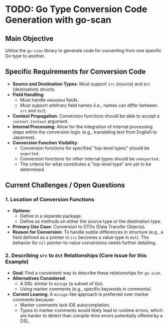 # TODO: Go Type Conversion Code Generation with go-scan

## Main Objective

Utilize the `go-scan` library to generate code for converting from one specific Go type to another.

## Specific Requirements for Conversion Code

*   **Source and Destination Types**: Must support `src` (source) and `dst` (destination) structs.
*   **Field Handling**:
    *   Must handle `embedded` fields.
    *   Must support arbitrary field names (i.e., names can differ between `src` and `dst`).
*   **Context Propagation**: Conversion functions should be able to accept a `context.Context` argument.
*   **Internal Processing**: Allow for the integration of internal processing steps within the conversion logic (e.g., translating text from English to Japanese).
*   **Conversion Function Visibility**:
    *   Conversion functions for specified "top-level types" should be `exported`.
    *   Conversion functions for other internal types should be `unexported`.
    *   The criteria for what constitutes a "top-level type" are yet to be determined.

## Current Challenges / Open Questions

### 1. Location of Conversion Functions

*   **Options**:
    *   Define in a separate package.
    *   Define as methods on either the source type or the destination type.
*   **Primary Use Case**: Conversion to DTOs (Data Transfer Objects).
*   **Reason for Conversion**: To handle subtle differences in structure (e.g., a field defined as a pointer in `src` becomes a value type in `dst`). The behavior for `nil` pointer-to-value conversions needs further detailing.

### 2. Describing `src` to `dst` Relationships (Core Issue for this Example)

*   **Goal**: Find a convenient way to describe these relationships for `go-scan`.
*   **Alternatives Considered**:
    *   A DSL similar to `minigo` (a subset of Go).
    *   Using marker comments (e.g., specific keywords in comments).
*   **Current Leaning**: A `minigo`-like approach is preferred over marker comments because:
    *   Marker comments lack IDE autocompletion.
    *   Typos in marker comments would likely lead to runtime errors, which are harder to detect than compile-time errors potentially offered by a DSL.
